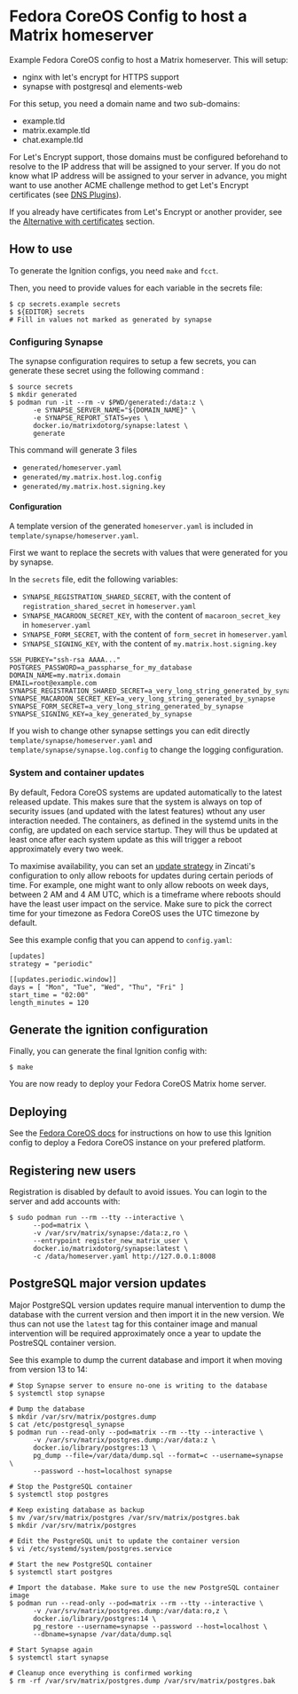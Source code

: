 # Fedora CoreOS Config to host a Matrix homeserver

Example Fedora CoreOS config to host a Matrix homeserver. This will setup:
  * nginx with let's encrypt for HTTPS support
  * synapse with postgresql and elements-web

For this setup, you need a domain name and two sub-domains:
  * example.tld
  * matrix.example.tld
  * chat.example.tld

For Let's Encrypt support, those domains must be configured beforehand to
resolve to the IP address that will be assigned to your server. If you do not
know what IP address will be assigned to your server in advance, you might want
to use another ACME challenge method to get Let's Encrypt certificates (see
[DNS Plugins][plugins]).

If you already have certificates from Let's Encrypt or another provider, see
the [Alternative with certificates](#alternative-with-certificates) section.


## How to use

To generate the Ignition configs, you need `make` and `fcct`.

Then, you need to provide values for each variable in the secrets file:

```
$ cp secrets.example secrets
$ ${EDITOR} secrets
# Fill in values not marked as generated by synapse
```

### Configuring Synapse

The synapse configuration requires to setup a few secrets, you can generate these secret using
the following command :

```
$ source secrets
$ mkdir generated
$ podman run -it --rm -v $PWD/generated:/data:z \
      -e SYNAPSE_SERVER_NAME="${DOMAIN_NAME}" \
      -e SYNAPSE_REPORT_STATS=yes \
      docker.io/matrixdotorg/synapse:latest \
      generate
```
This command will generate 3 files

- `generated/homeserver.yaml`
- `generated/my.matrix.host.log.config`
- `generated/my.matrix.host.signing.key`

#### Configuration

A template version of the generated `homeserver.yaml` is included in
`template/synapse/homeserver.yaml`.

First we want to replace the secrets with values that were generated for you by
synapse.

In the `secrets` file, edit the following variables:

- `SYNAPSE_REGISTRATION_SHARED_SECRET`, with the content of
  `registration_shared_secret` in `homeserver.yaml`
- `SYNAPSE_MACAROON_SECRET_KEY`, with the content of `macaroon_secret_key` in
  `homeserver.yaml`
- `SYNAPSE_FORM_SECRET`, with the content of `form_secret` in `homeserver.yaml`
- `SYNAPSE_SIGNING_KEY`, with the content of `my.matrix.host.signing.key`

```
SSH_PUBKEY="ssh-rsa AAAA..."
POSTGRES_PASSWORD=a_passpharse_for_my_database
DOMAIN_NAME=my.matrix.domain
EMAIL=root@example.com
SYNAPSE_REGISTRATION_SHARED_SECRET=a_very_long_string_generated_by_synapse
SYNAPSE_MACAROON_SECRET_KEY=a_very_long_string_generated_by_synapse
SYNAPSE_FORM_SECRET=a_very_long_string_generated_by_synapse
SYNAPSE_SIGNING_KEY=a_key_generated_by_synapse
```

If you wish to change other synapse settings you can edit directly
`template/synapse/homeserver.yaml` and `template/synapse/synapse.log.config` to
change the logging configuration.

### System and container updates

By default, Fedora CoreOS systems are updated automatically to the latest
released update. This makes sure that the system is always on top of security
issues (and updated with the latest features) wthout any user interaction
needed. The containers, as defined in the systemd units in the config, are
updated on each service startup. They will thus be updated at least once after
each system update as this will trigger a reboot approximately every two week.

To maximise availability, you can set an [update strategy][updates] in
Zincati's configuration to only allow reboots for updates during certain
periods of time.  For example, one might want to only allow reboots on week
days, between 2 AM and 4 AM UTC, which is a timeframe where reboots should have
the least user impact on the service. Make sure to pick the correct time for
your timezone as Fedora CoreOS uses the UTC timezone by default.

See this example config that you can append to `config.yaml`:

```
[updates]
strategy = "periodic"

[[updates.periodic.window]]
days = [ "Mon", "Tue", "Wed", "Thu", "Fri" ]
start_time = "02:00"
length_minutes = 120
```

## Generate the ignition configuration

Finally, you can generate the final Ignition config with:

```
$ make
```

You are now ready to deploy your Fedora CoreOS Matrix home server.

## Deploying

See the [Fedora CoreOS docs][deploy] for instructions on how to use this
Ignition config to deploy a Fedora CoreOS instance on your prefered platform.

## Registering new users

Registration is disabled by default to avoid issues. You can login to the
server and add accounts with:

```
$ sudo podman run --rm --tty --interactive \
      --pod=matrix \
      -v /var/srv/matrix/synapse:/data:z,ro \
      --entrypoint register_new_matrix_user \
      docker.io/matrixdotorg/synapse:latest \
      -c /data/homeserver.yaml http://127.0.0.1:8008
```

## PostgreSQL major version updates

Major PostgreSQL version updates require manual intervention to dump the
database with the current version and then import it in the new version. We
thus can not use the `latest` tag for this container image and manual
intervention will be required approximately once a year to update the PostreSQL
container version.

See this example to dump the current database and import it when moving from
version 13 to 14:

```
# Stop Synapse server to ensure no-one is writing to the database
$ systemctl stop synapse

# Dump the database
$ mkdir /var/srv/matrix/postgres.dump
$ cat /etc/postgresql_synapse
$ podman run --read-only --pod=matrix --rm --tty --interactive \
      -v /var/srv/matrix/postgres.dump:/var/data:z \
      docker.io/library/postgres:13 \
      pg_dump --file=/var/data/dump.sql --format=c --username=synapse \
      --password --host=localhost synapse

# Stop the PostgreSQL container
$ systemctl stop postgres

# Keep existing database as backup
$ mv /var/srv/matrix/postgres /var/srv/matrix/postgres.bak
$ mkdir /var/srv/matrix/postgres

# Edit the PostgreSQL unit to update the container version
$ vi /etc/systemd/system/postgres.service

# Start the new PostgreSQL container
$ systemctl start postgres

# Import the database. Make sure to use the new PostgreSQL container image
$ podman run --read-only --pod=matrix --rm --tty --interactive \
      -v /var/srv/matrix/postgres.dump:/var/data:ro,z \
      docker.io/library/postgres:14 \
      pg_restore --username=synapse --password --host=localhost \
      --dbname=synapse /var/data/dump.sql

# Start Synapse again
$ systemctl start synapse

# Cleanup once everything is confirmed working
$ rm -rf /var/srv/matrix/postgres.dump /var/srv/matrix/postgres.bak
```

[deploy]: https://docs.fedoraproject.org/en-US/fedora-coreos/getting-started/
[plugins]: https://certbot.eff.org/docs/using.html#dns-plugins
[updates]: https://coreos.github.io/zincati/usage/updates-strategy/#periodic-strategy

